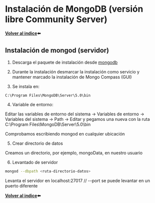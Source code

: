 # Instalación de MongoDB (versión libre Community Server)
**[Volver al indice](../readme.md):arrow_left:**
## Instalación de mongod (servidor) 

1. Descarga el paquete de instalación desde [mongodb](https://www.mongodb.com/try/download/community)

2. Durante la instalación desmarcar la instalación como servicio y mantener marcado la instalación
de Mongo Compass (GUI)

3. Se instala en:
```
C:\Program Files\MongoDB\Server\5.0\bin
````

4. Variable de entorno:

Editar las variables de entorno del sistema -> Variables de entorno -> Variables del sistema -> Path -> Editar y
pegamos una nueva con la ruta C:\Program Files\MongoDB\Server\5.0\bin

Comprobamos escribiendo mongod en cualquier ubicación

 5. Crear directorio de datos

Creamos un directorio, por ejemplo, mongoData, en nuestro usuario

6. Levantado de servidor

```bash
mongod --dbpath <ruta-directorio-datos>
```

Levanta el servidor en localhost:27017 // --port <puerto> se puede levantar en un puerto diferente

**[Volver al indice](../readme.md):arrow_left:**